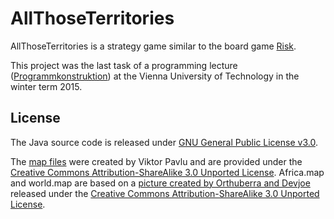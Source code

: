 # AllThoseTerritories

AllThoseTerritories is a strategy game similar to the board game [Risk](https://en.wikipedia.org/wiki/Risk_%28game%29).

This project was the last task of a programming lecture ([Programmkonstruktion](https://tiss.tuwien.ac.at/course/courseDetails.xhtml?dswid=1247&dsrid=67&courseNr=185A79)) at the Vienna University of Technology in the winter term 2015.

## License

The Java source code is released under [GNU General Public License v3.0](https://github.com/lukas-zronek/AllThoseTerritories/blob/master/LICENSE).

The [map files](https://github.com/lukas-zronek/AllThoseTerritories/tree/master/data) were created by Viktor Pavlu and are provided under the [Creative Commons Attribution-ShareAlike 3.0 Unported License](https://creativecommons.org/licenses/by-sa/3.0/legalcode).
Africa.map and world.map are based on a [picture created by Orthuberra and Devjoe](https://commons.wikimedia.org/wiki/File:Risk_game_map_fixed.png) released under the [Creative Commons Attribution-ShareAlike 3.0 Unported License](https://creativecommons.org/licenses/by-sa/3.0/legalcode).
